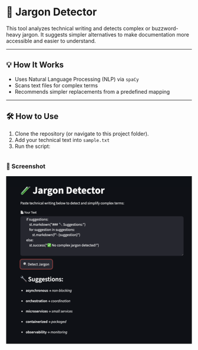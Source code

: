 # 🧪 Jargon Detector

This tool analyzes technical writing and detects complex or buzzword-heavy jargon. It suggests simpler alternatives to make documentation more accessible and easier to understand.

---

## 💡 How It Works

- Uses Natural Language Processing (NLP) via `spaCy`
- Scans text files for complex terms
- Recommends simpler replacements from a predefined mapping

---

## 🛠 How to Use

1. Clone the repository (or navigate to this project folder).
2. Add your technical text into `sample.txt`
3. Run the script:

```bash

```
### 📸 Screenshot

![Jargon Detector Screenshot](screenshot.png)
